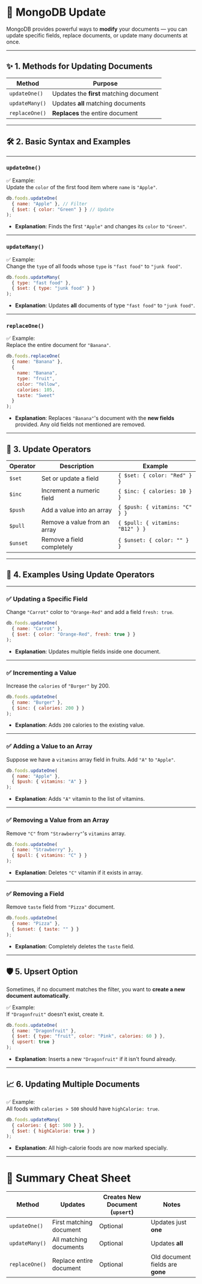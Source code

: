 # 🍕 MongoDB Update 

MongoDB provides powerful ways to **modify** your documents — you can update specific fields, replace documents, or update many documents at once.

---

## ✨ 1. Methods for Updating Documents

| Method           | Purpose                                 |
|------------------|-----------------------------------------|
| `updateOne()`     | Updates the **first** matching document |
| `updateMany()`    | Updates **all** matching documents      |
| `replaceOne()`    | **Replaces** the entire document        |

---

## 🛠️ 2. Basic Syntax and Examples

---

### **`updateOne()`**

✅ Example:  
Update the `color` of the first food item where `name` is `"Apple"`.

```javascript
db.foods.updateOne(
  { name: "Apple" }, // Filter
  { $set: { color: "Green" } } // Update
);
```
- **Explanation**: Finds the first `"Apple"` and changes its `color` to `"Green"`.

---

### **`updateMany()`**

✅ Example:  
Change the `type` of all foods whose `type` is `"fast food"` to `"junk food"`.

```javascript
db.foods.updateMany(
  { type: "fast food" },
  { $set: { type: "junk food" } }
);
```
- **Explanation**: Updates **all** documents of type `"fast food"` to `"junk food"`.

---

### **`replaceOne()`**

✅ Example:  
Replace the entire document for `"Banana"`.

```javascript
db.foods.replaceOne(
  { name: "Banana" },
  {
    name: "Banana",
    type: "fruit",
    color: "Yellow",
    calories: 105,
    taste: "Sweet"
  }
);
```
- **Explanation**: Replaces `"Banana"`'s document with the **new fields** provided. Any old fields not mentioned are removed.

---

## 🚀 3. Update Operators

| Operator  | Description                         | Example                           |
|-----------|-------------------------------------|-----------------------------------|
| `$set`    | Set or update a field                | `{ $set: { color: "Red" } }`      |
| `$inc`    | Increment a numeric field            | `{ $inc: { calories: 10 } }`      |
| `$push`   | Add a value into an array             | `{ $push: { vitamins: "C" } }`    |
| `$pull`   | Remove a value from an array          | `{ $pull: { vitamins: "B12" } }`  |
| `$unset`  | Remove a field completely             | `{ $unset: { color: "" } }`       |

---

## 🍴 4. Examples Using Update Operators

---

### ✅ **Updating a Specific Field**

Change `"Carrot"` color to `"Orange-Red"` and add a field `fresh: true`.

```javascript
db.foods.updateOne(
  { name: "Carrot" },
  { $set: { color: "Orange-Red", fresh: true } }
);
```
- **Explanation**: Updates multiple fields inside one document.

---

### ✅ **Incrementing a Value**

Increase the `calories` of `"Burger"` by 200.

```javascript
db.foods.updateOne(
  { name: "Burger" },
  { $inc: { calories: 200 } }
);
```
- **Explanation**: Adds `200` calories to the existing value.

---

### ✅ **Adding a Value to an Array**

Suppose we have a `vitamins` array field in fruits. Add `"A"` to `"Apple"`.

```javascript
db.foods.updateOne(
  { name: "Apple" },
  { $push: { vitamins: "A" } }
);
```
- **Explanation**: Adds `"A"` vitamin to the list of vitamins.

---

### ✅ **Removing a Value from an Array**

Remove `"C"` from `"Strawberry"`'s `vitamins` array.

```javascript
db.foods.updateOne(
  { name: "Strawberry" },
  { $pull: { vitamins: "C" } }
);
```
- **Explanation**: Deletes `"C"` vitamin if it exists in array.

---

### ✅ **Removing a Field**

Remove `taste` field from `"Pizza"` document.

```javascript
db.foods.updateOne(
  { name: "Pizza" },
  { $unset: { taste: "" } }
);
```
- **Explanation**: Completely deletes the `taste` field.

---

## 🛡️ 5. Upsert Option

Sometimes, if no document matches the filter, you want to **create a new document automatically**.

✅ Example:  
If `"Dragonfruit"` doesn't exist, create it.

```javascript
db.foods.updateOne(
  { name: "Dragonfruit" },
  { $set: { type: "fruit", color: "Pink", calories: 60 } },
  { upsert: true }
);
```
- **Explanation**: Inserts a new `"Dragonfruit"` if it isn't found already.

---

## 📈 6. Updating Multiple Documents

✅ Example:  
All foods with `calories > 500` should have `highCalorie: true`.

```javascript
db.foods.updateMany(
  { calories: { $gt: 500 } },
  { $set: { highCalorie: true } }
);
```
- **Explanation**: All high-calorie foods are now marked specially.

---

# 🧠 Summary Cheat Sheet

| Method          | Updates | Creates New Document (`upsert`) | Notes                        |
|-----------------|---------|------------------------------|-----------------------------|
| `updateOne()`    | First matching document | Optional           | Updates just **one** |
| `updateMany()`   | All matching documents | Optional           | Updates **all** |
| `replaceOne()`   | Replace entire document | Optional           | Old document fields are **gone** |

